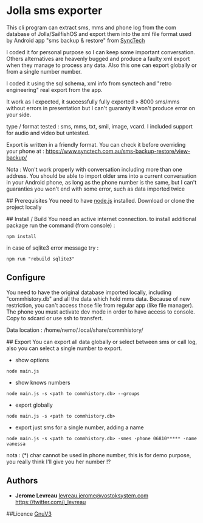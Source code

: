 # Jolla sms exporter
This cli program can extract sms, mms and phone log from the com database of Jolla/SailfishOS and export them
into the xml file format used by Android app "sms backup & restore" from [SyncTech](https://www.synctech.com.au/sms-backup-restore/)

I coded it for personal purpose so I can keep some important conversation. Others alternatives are heavenly bugged and produce a faulty xml export when they manage to process any data. Also this one can export globally or from a single number number.

I coded it using the sql schema, xml info from synctech and "retro engineering" real export from the app.

It work as I expected, it successfully fully exported > 8000 sms/mms without errors in presentation but I can't guaranty It won't produce error on your side.

type / format tested : sms, mms, txt, smil, image, vcard.
I included support for audio and video but untested.

Export is written in a friendly format.
You can check it before overriding your phone at : https://www.synctech.com.au/sms-backup-restore/view-backup/

Nota : 
Won't work properly with conversation including more than one address.
You should be able to import older sms into a current conversation in your Android phone, as long as the phone number is the same, but
I can't guaranties you won't end with some error, such as data imported twice


## Prerequisites
You need to have [node.js](https://nodejs.org) installed.
Download or clone the project locally


## Install / Build
You need an active internet connection.
to install additional package run the command (from console) :
```
npm install
```

in case of sqlite3 error message try :
```
npm run "rebuild sqlite3"
```


## Configure
You need to have the original database imported locally, including "commhistory.db" and all the data which hold mms data.
Because of new restriction, you can't access those file from regular app (like file manager). The phone you must activate dev mode in order to have access to console. Copy to sdcard or use ssh to transfert.

Data location : /home/nemo/.local/share/commhistory/


## Export
You can export all data globally or select between sms or call log, also you can select a single number to export.

* show options
```
node main.js 
```

* show knows numbers
```
node main.js -s <path to commhistory.db> --groups
```

* export globally
```
node main.js -s <path to commhistory.db>
```

* export just sms for a single number, adding a name
```
node main.js -s <path to commhistory.db> -smes -phone 06810***** -name vanessa
```
nota : (*) char cannot be used in phone number, this is for demo purpose, you really think I'll give you her number !?


## Authors
* **Jerome Levreau** levreau.jerome@vostoksystem.com https://twitter.com/j_levreau


##Licence
[GnuV3](https://www.gnu.org/licenses/gpl-3.0.en.html)


